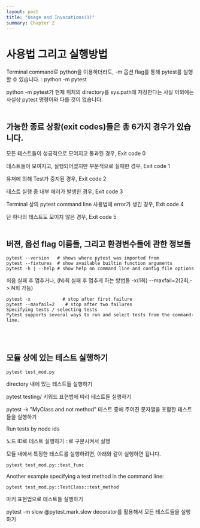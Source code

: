 ```yaml
---
layout: post
title: "Usage and Invocations(1)"
summary: Chapter 2
---
```


# 사용법 그리고 실행방법

Terminal command로 python을 이용하더라도, -m 옵션 flag를 통해 pytest를 실행할 수 있습니다.
: python -m pytest

python -m pytest가 현재 위치의 directory를 sys.path에 저장한다는 사실 이외에는 사실상 pytest 명령어와 다를 것이 없습니다.
<br>
<br>


## 가능한 종료 상황(exit codes)들은 총 6가지 경우가 있습니다.

모든 테스트들이 성공적으로 모여지고 통과된 경우, Exit code 0

테스트들이 모여지고, 실행되어졌지만 부분적으로 실패한 경우, Exit code 1

유저에 의해 Test가 중지된 경우, Exit code 2

테스트 실행 중 내부 에러가 발생한 경우, Exit code 3

Terminal 상의 pytest command line 사용법에 error가 생긴 경우, Exit code 4

단 하나의 테스트도 모이지 않은 경우, Exit code 5
<br>
<br>



## 버젼, 옵션 flag 이름들, 그리고 환경변수들에 관한 정보들

```
pytest --version   # shows where pytest was imported from
pytest --fixtures  # show available builtin function arguments
pytest -h | --help # show help on command line and config file options
```

처음 실패 후 멈추거나, (N)회 실패 후 멈추게 하는 방법들
-x(1회) --maxfail=2(2회,-> N회 가능)

```
pytest -x            # stop after first failure
pytest --maxfail=2    # stop after two failures
Specifying tests / selecting tests
Pytest supports several ways to run and select tests from the command-line.
```
<br>
<br>



## 모듈 상에 있는 테스트 실행하기

```
pytest test_mod.py
```
directory 내에 있는 테스트들 실행하기

pytest testing/
키워드 표현법에 따라 테스트들 실행하기<br>

pytest -k "MyClass and not method"
테스트 중에 주어진 문자열을 포함한 테스트들을 실행하기<br>

Run tests by node ids

노드 ID로 테스트 실행하기 ::로 구분시켜서 실행

모듈 내에서 특정한 테스트를 실행하려면, 아래와 같이 실행하면 됩니다.

```
pytest test_mod.py::test_func
```
Another example specifying a test method in the command line:

```
pytest test_mod.py::TestClass::test_method
```
마커 표현법으로 테스트들 실행하기

pytest -m slow
@pytest.mark.slow decorator를 활용해서 모든 테스트들을 실행하기
<br>
<br>
<br>



[jekyll-docs]: http://jekyllrb.com/docs/home
[jekyll-gh]:   https://github.com/jekyll/jekyll
[jekyll-talk]: https://talk.jekyllrb.com/

